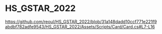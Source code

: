 # HS_GSTAR_2022

https://github.com/reoul/HS_GSTAR_2022/blob/31a148dadd10ccf771e221f9abdbf782adfe9543/HS_GSTAR_2022/Assets/Scripts/Card/Card.cs#L7-L16
